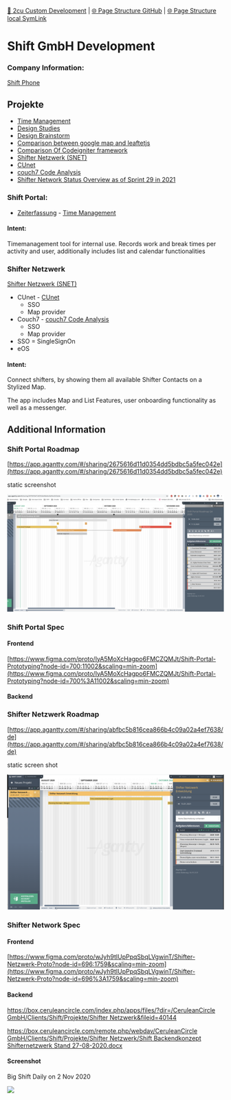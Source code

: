 [📁 2cu Custom Development](../2cu-custom-development.md) | [🌐 Page Structure GitHub](/2cu.atlassian.net/wiki/spaces/CCU/pages/400000052/shift-gmbh-development.entry.md) | [🌐 Page Structure local SymLink](./shift-gmbh-development.entry.page.md)

# Shift GmbH Development

### Company Information:

[Shift Phone](../../../../cerulean-circle-unlimited-2cu/customer/sales/shift-phone.md)

## Projekte

- [Time Management](./shift-gmbh-development/time-management.md)
- [Design Studies](./shift-gmbh-development/design-studies.md)
- [Design Brainstorm](./shift-gmbh-development/design-brainstorm.md)
- [Comparison between google map and leaftetjs](./shift-gmbh-development/comparison-between-google-map-and-leaftetjs.md)
- [Comparison Of Codeigniter framework](./shift-gmbh-development/comparison-of-codeigniter-framework.md)
- [Shifter Netzwerk (SNET)](./shift-gmbh-development/shifter-netzwerk-snet.md)
- [CUnet](./shift-gmbh-development/cunet.md)
- [couch7 Code Analysis](./shift-gmbh-development/couch7-code-analysis.md)
- [Shifter Network Status Overview as of Sprint 29 in 2021](./shift-gmbh-development/shifter-network-status-overview-as-of-sprint-29-in-2021.md)

### Shift Portal:

- [Zeiterfassung](./shift-gmbh-development/time-management.md) - [Time Management](./shift-gmbh-development/time-management.md)

#### Intent:

Timemanagement tool for internal use. Records work and break times per activity and user, additionally includes list and calendar functionalities

### Shifter Netzwerk

[Shifter Netzwerk (SNET)](./shift-gmbh-development/shifter-netzwerk-snet.md)

- CUnet - [CUnet](./shift-gmbh-development/cunet.md)
  - SSO
  - Map provider
- Couch7 - [couch7 Code Analysis](./shift-gmbh-development/couch7-code-analysis.md)
  - SSO
  - Map provider
- SSO = SingleSignOn
- eOS

#### Intent:

Connect shifters, by showing them all available Shifter Contacts on a Stylized Map.

The app includes Map and List Features, user onboarding functionality as well as a messenger.

## Additional Information

### Shift Portal Roadmap

[https://app.agantty.com/#/sharing/2675616d11d0354dd5bdbc5a5fec042e](https://app.agantty.com/#/sharing/2675616d11d0354dd5bdbc5a5fec042e)

static screenshot

![](./attachments/image-20200820-075246.png)

### Shift Portal Spec

#### Frontend

[https://www.figma.com/proto/IyA5MoXcHagpo6FMCZQMJt/Shift-Portal-Prototyping?node-id=700:11002&scaling=min-zoom](https://www.figma.com/proto/IyA5MoXcHagpo6FMCZQMJt/Shift-Portal-Prototyping?node-id=700%3A11002&scaling=min-zoom)

#### Backend

### Shifter Netzwerk Roadmap

[https://app.agantty.com/#/sharing/abfbc5b816cea866b4c09a02a4ef7638/de](https://app.agantty.com/#/sharing/abfbc5b816cea866b4c09a02a4ef7638/de)

static screen shot

![](./attachments/image-20201002-092904.png)

### Shifter Network Spec

#### Frontend

[https://www.figma.com/proto/wJyh9tIUpPpqSbqLVgwinT/Shifter-Netzwerk-Proto?node-id=696:1759&scaling=min-zoom](https://www.figma.com/proto/wJyh9tIUpPpqSbqLVgwinT/Shifter-Netzwerk-Proto?node-id=696%3A1759&scaling=min-zoom)

#### Backend

[https://box.ceruleancircle.com/index.php/apps/files/?dir=/CeruleanCircle GmbH/Clients/Shift/Projekte/Shifter Netzwerk&fileid=40144](https://box.ceruleancircle.com/index.php/apps/files/?dir=/CeruleanCircle%20GmbH/Clients/Shift/Projekte/Shifter%20Netzwerk&fileid=40144)

[https://box.ceruleancircle.com/remote.php/webdav/CeruleanCircle GmbH/Clients/Shift/Projekte/Shifter Netzwerk/Shift Backendkonzept Shifternetzwerk Stand 27-08-2020.docx](https://box.ceruleancircle.com/remote.php/webdav/CeruleanCircle%20GmbH/Clients/Shift/Projekte/Shifter%20Netzwerk/Shift%20Backendkonzept%20Shifternetzwerk%20Stand%2027-08-2020.docx)

#### Screenshot

Big Shift Daily on 2 Nov 2020

![](./attachments/image-20201102-074550.png)
